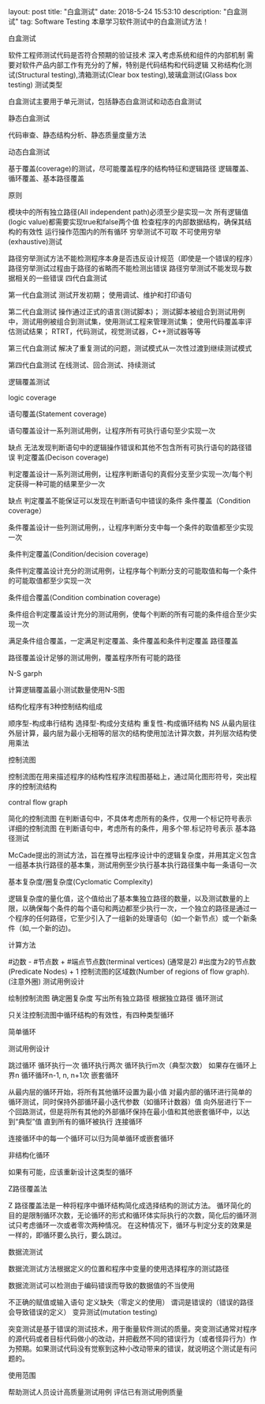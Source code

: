 layout: post
title: "白盒测试"
date: 2018-5-24 15:53:10
description: "白盒测试"
tag: Software Testing
本章学习软件测试中的白盒测试方法！

白盒测试

软件工程师测试代码是否符合预期的验证技术
深入考虑系统和组件的内部机制
需要对软件产品内部工作有充分的了解，特别是代码结构和代码逻辑
又称结构化测试(Structural testing),清箱测试(Clear box testing),玻璃盒测试(Glass box testing)
测试类型

白盒测试主要用于单元测试，包括静态白盒测试和动态白盒测试

静态白盒测试

代码审查、静态结构分析、静态质量度量方法

动态白盒测试

基于覆盖(coverage)的测试，尽可能覆盖程序的结构特征和逻辑路径
逻辑覆盖、循环覆盖、基本路径覆盖

原则

模块中的所有独立路径(All independent path)必须至少是实现一次
所有逻辑值(logic value)都需要实现true和false两个值
检查程序的内部数据结构，确保其结构的有效性
运行操作范围内的所有循环
穷举测试不可取
不可使用穷举(exhaustive)测试

路径穷举测试方法不能检测程序本身是否违反设计规范（即使是一个错误的程序）
路径穷举测试过程由于路径的省略而不能检测出错误
路径穷举测试不能发现与数据相关的一些错误
四代白盒测试

第一代白盒测试
测试开发初期；
使用调试、维护和打印语句

第二代白盒测试
操作通过正式的语言(测试脚本)；
测试脚本被组合到测试用例中，测试用例被组合到测试集，使用测试工程来管理测试集；
使用代码覆盖率评估测试结果；
RTRT，代码测试，视觉测试器，C++测试器等等

第三代白盒测试
解决了重复测试的问题，测试模式从一次性过渡到继续测试模式

第四代白盒测试
在线测试、回合测试、持续测试

逻辑覆盖测试

logic coverage

语句覆盖(Statement coverage)

语句覆盖设计一系列测试用例，让程序所有可执行语句至少实现一次

缺点
无法发现判断语句中的逻辑操作错误和其他不包含所有可执行语句的路径错误
判定覆盖(Decison coverage)

判定覆盖设计一系列测试用例，让程序判断语句的真假分支至少实现一次/每个判定获得一种可能的结果至少一次

缺点
判定覆盖不能保证可以发现在判断语句中错误的条件
条件覆盖（Condition coverage）

条件覆盖设计一些列测试用例，，让程序判断分支中每一个条件的取值都至少实现一次

条件判定覆盖(Condition/decision coverage)

条件判定覆盖设计充分的测试用例，让程序每个判断分支的可能取值和每一个条件的可能取值都至少实现一次

条件组合覆盖(Condition combination coverage)

条件组合判定覆盖设计充分的测试用例，使每个判断的所有可能的条件组合至少实现一次

满足条件组合覆盖，一定满足判定覆盖、条件覆盖和条件判定覆盖
路径覆盖

路径覆盖设计足够的测试用例，覆盖程序所有可能的路径

N-S garph

计算逻辑覆盖最小测试数量使用N-S图

结构化程序有3种控制结构组成

顺序型-构成串行结构
选择型-构成分支结构
重复性-构成循环结构
NS
从最内层往外层计算，最内层为最小无相等的层次的结构使用加法计算次数，并列层次结构使用乘法

控制流图

控制流图在用来描述程序的结构性程序流程图基础上，通过简化图形符号，突出程序的控制流结构

contral flow graph

简化的控制流图
在判断语句中，不具体考虑所有的条件，仅用一个标记符号表示
详细的控制流图
在判断语句中，考虑所有的条件，用多个带.标记符号表示
基本路径测试

McCade提出的测试方法，旨在推导出程序设计中的逻辑复杂度，并用其定义包含一组基本执行路径的基本集，测试用例至少执行基本执行路径集中每一条语句一次

基本复杂度/圈复杂度(Cyclomatic Complexity)

逻辑复杂度的量化值，这个值给出了基本集独立路径的数量，以及测试数量的上限，以确保每个条件的每个语句和两边都至少执行一次，一个独立的路径是通过一个程序的任何路径，它至少引入了一组新的处理语句（如一个新节点）或一个新条件（如,一个新的边)。

计算方法

#边数 - #节点数 + #端点节点数(terminal vertices) (通常是2)
#出度为2的节点数(Predicate Nodes) + 1
控制流图的区域数(Number of regions of flow graph).(注意外圈)
测试用例设计

绘制控制流图
确定圈复杂度
写出所有独立路径
根据独立路径
循环测试

只关注控制流图中循环结构的有效性，有四种类型循环

简单循环

测试用例设计

跳过循环
循环执行一次
循环执行两次
循环执行m次（典型次数）
如果存在循环上界n
循环循环n-1, n, n+1次
嵌套循环

从最内层的循环开始，将所有其他循环设置为最小值
对最内部的循环进行简单的循环测试，同时保持外部循环最小迭代参数（如循环计数器）值
向外层进行下一个回路测试，但是将所有其他的外部循环保持在最小值和其他嵌套循环中，以达到“典型”值
直到所有的循环被执行
连接循环

连接循环中的每一个循环可以归为简单循环或嵌套循环

非结构化循环

如果有可能，应该重新设计这类型的循环

Z路径覆盖法

Z 路径覆盖法是一种将程序中循环结构简化成选择结构的测试方法。
循环简化的目的是限制循环次数，无论循环的形式和循环体实际执行的次数，简化后的循环测试只考虑循环一次或者零次两种情况。
在这种情况下，循环与判定分支的效果是一样的，即循环要么执行，要么跳过。

数据流测试

数据流测试方法根据定义的位置和程序中变量的使用选择程序的测试路径

数据流测试可以检测由于编码错误而导致的数据值的不当使用

不正确的赋值或输入语句
定义缺失（零定义的使用）
谓词是错误的（错误的路径会导致错误的定义）
变异测试(mutation testing)

突变测试是基于错误的测试技术，用于衡量软件测试的质量。突变测试通常对程序的源代码或者目标代码做小的改动，并把截然不同的错误行为（或者怪异行为）作为预期。如果测试代码没有觉察到这种小改动带来的错误，就说明这个测试是有问题的。

使用范围

帮助测试人员设计高质量测试用例
评估已有测试用例质量